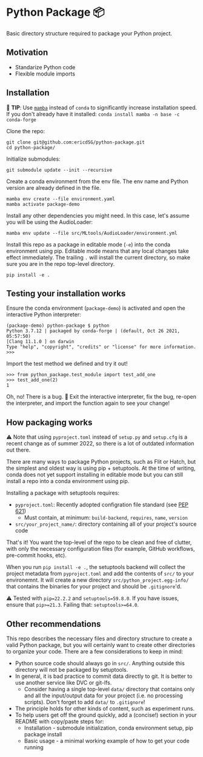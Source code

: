 # Python Package :package:

Basic directory structure required to package your Python project.

## Motivation

- Standarize Python code
- Flexible module imports

## Installation

:rocket: **TIP**: Use [`mamba`](https://github.com/mamba-org/mamba) instead
of `conda` to significantly increase installation speed. If you don't already
have it installed: `conda install mamba -n base -c conda-forge`

Clone the repo:

```
git clone git@github.com:ericdSG/python-package.git
cd python-package/
```

Initialize submodules:

```
git submodule update --init --recursive
```

Create a conda environment from the env file. The env name and
Python version are already defined in the file.

```
mamba env create --file environment.yaml
mamba activate package-demo
```

Install any other dependencies you might need. In this case, let's assume
you will be using the AudioLoader:

```
mamba env update --file src/MLtools/AudioLoader/environment.yml
```

Install this repo as a package in editable mode (`-e`) into the conda 
environment using pip. Editable mode means that any local changes take effect
immediately. The trailing `.` will install the current directory, so make sure
you are in the repo top-level directory.

```
pip install -e .
```

## Testing your installation works

Ensure the conda environment (`package-demo`) is activated and open the
interactive Python interpreter:

```
(package-demo) python-package $ python
Python 3.7.12 | packaged by conda-forge | (default, Oct 26 2021, 05:57:50)
[Clang 11.1.0 ] on darwin
Type "help", "copyright", "credits" or "license" for more information.
>>> 
```

Import the test method we defined and try it out!

```
>>> from python_package.test_module import test_add_one
>>> test_add_one(2)
1
```

Oh, no! There is a bug. :bug: Exit the interactive interpreter, fix the bug,
re-open the interpreter, and import the function again to see your change!

## How packaging works

:warning: Note that using `pyproject.toml` instead of `setup.py` and `setup.cfg`
is a recent change as of summer 2022, so there is a lot of outdated information
out there.

There are many ways to package Python projects, such as Flit or Hatch, but the
simplest and oldest way is using pip + setuptools. At the time of writing,
conda does not yet support installing in editable mode but you can still
install a repo into a conda environment using pip.

Installing a package with setuptools requires:
- `pyproject.toml`: Recently adopted configration file standard (see 
[PEP 621](https://peps.python.org/pep-0621/))
  - Must contain, at minimum: `build-backend`, `requires`, `name`, `version`
- `src/your_project_name/`: directory containing all of your project's source
code

That's it! You want the top-level of the repo to be clean and free of clutter,
with only the necessary configuration files (for example, GitHub workflows,
pre-commit hooks, etc).

When you run `pip install -e .`, the setuptools backend will collect the
project metadata from `pyproject.toml` and add the contents of `src/` to your
environemnt. It will create a new directory `src/python_project.egg-info/`
that contains the binaries for your project and should be `.gitignore`'d.

:warning: Tested with `pip=22.2.2` and `setuptools=59.8.0`. If you have issues,
ensure that `pip>=21.3`. Failing that: `setuptools>=64.0`.

## Other recommendations

This repo describes the necessary files and directory structure to create a valid
Python package, but you will certainly want to create other directories to
organize your code. There are a few considerations to keep in mind:

- Python source code should always go in `src/`. Anything outside this directory
will not be packaged by setuptools.
- In general, it is bad practice to commit data directly to git. It is better
to use another service like DVC or git-lfs.
  - Consider having a single top-level `data/` directory that contains only and
  all the input/output data for your project (i.e. no processing scripts). Don't
  forget to add `data/` to `.gitignore`!
- The principle holds for other kinds of content, such as experiment runs.
- To help users get off the ground quickly, add a (concise!) section in your
README with copy/paste steps for:
  - Installation - submodule initialization, conda environment setup, pip
package install
  - Basic usage - a minimal working example of how to get your code running
